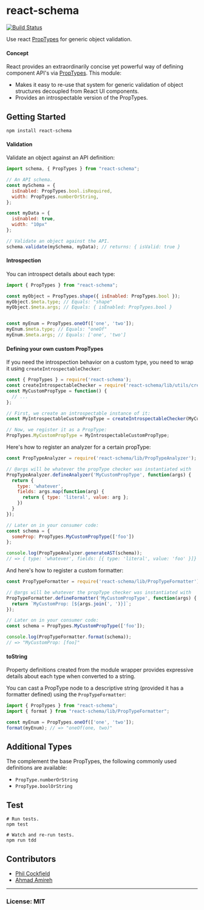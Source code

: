 # react-schema

[![Build Status](https://travis-ci.org/philcockfield/react-schema.svg)](https://travis-ci.org/philcockfield/react-schema)

Use react [PropTypes](https://facebook.github.io/react/docs/reusable-components.html) for generic object validation.

#### Concept

React provides an extraordinarily concise yet powerful way of defining component API's via [PropTypes](https://facebook.github.io/react/docs/reusable-components.html).  This module:

- Makes it easy to re-use that system for generic validation of object structures decoupled from React UI components.
- Provides an introspectable version of the PropTypes.

## Getting Started

    npm install react-schema

#### Validation

Validate an object against an API definition:

```js
import schema, { PropTypes } from "react-schema";

// An API schema.
const mySchema = {
  isEnabled: PropTypes.bool.isRequired,
  width: PropTypes.numberOrString,
};

const myData = {
  isEnabled: true,
  width: "10px"
};

// Validate an object against the API.
schema.validate(mySchema, myData); // returns: { isValid: true }

```

#### Introspection

You can introspect details about each type:

```js
import { PropTypes } from "react-schema";

const myObject = PropTypes.shape({ isEnabled: PropTypes.bool });
myObject.$meta.type; // Equals: "shape"
myObject.$meta.args; // Equals: { isEnabled: PropTypes.bool }


const myEnum = PropTypes.oneOf(['one', 'two']);
myEnum.$meta.type; // Equals: "oneOf"
myEnum.$meta.args; // Equals: ['one', 'two']
```

#### Defining your own custom PropTypes

If you need the introspection behavior on a custom type, you need to wrap it using `createIntrospectableChecker`:

```js
const { PropTypes } = require('react-schema');
const createIntrospectableChecker = require('react-schema/lib/utils/createIntrospectableChecker');
const MyCustomPropType = function() {
  // ...
};

// First, we create an introspectable instance of it:
const MyIntrospectableCustomPropType = createIntrospectableChecker(MyCustomPropType);

// Now, we register it as a PropType:
PropTypes.MyCustomPropType = MyIntrospectableCustomPropType;
```

Here's how to register an analyzer for a certain propType:

```js
const PropTypeAnalyzer = require('react-schema/lib/PropTypeAnalyzer');

// @args will be whatever the propType checker was instantiated with
PropTypeAnalyzer.defineAnalyzer('MyCustomPropType', function(args) {
  return {
    type: 'whatever',
    fields: args.map(function(arg) {
      return { type: 'literal', value: arg };
    })
  }
});

// Later on in your consumer code:
const schema = {
  someProp: PropTypes.MyCustomPropType(['foo'])
};

console.log(PropTypeAnalyzer.generateAST(schema));
// => { type: 'whatever', fields: [{ type: 'literal', value: 'foo' }]}
```

And here's how to register a custom formatter:

```js
const PropTypeFormatter = require('react-schema/lib/PropTypeFormatter');

// @args will be whatever the propType checker was instantiated with
PropTypeFormatter.defineFormatter('MyCustomPropType', function(args) {
  return `MyCustomProp: [${args.join(', ')}]`;
});

// Later on in your consumer code:
const schema = PropTypes.MyCustomPropType(['foo']);

console.log(PropTypeFormatter.format(schema));
// => "MyCustomProp: [foo]"
```

#### toString

Property definitions created from the module wrapper provides expressive details about each type when converted to a string.

You can cast a PropType node to a descriptive string (provided it has a formatter defined) using the `PropTypeFormatter`:

```js
import { PropTypes } from "react-schema";
import { format } from "react-schema/lib/PropTypeFormatter";

const myEnum = PropTypes.oneOf(['one', 'two']);
format(myEnum); // => "oneOf(one, two)"
```

## Additional Types

The complement the base PropTypes, the following commonly used definitions are available:

- `PropType.numberOrString`
- `PropType.boolOrString`




## Test
    # Run tests.
    npm test

    # Watch and re-run tests.
    npm run tdd



## Contributors

- [Phil Cockfield](https://github.com/philcockfield)
- [Ahmad Amireh](https://github.com/amireh)


---
### License: MIT
